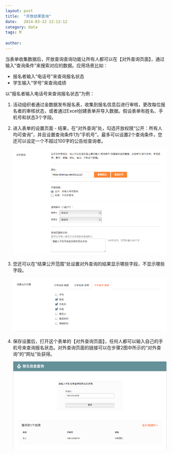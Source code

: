 ```yaml
---
layout: post
title:  "开放结果查询"
date:   2014-03-22 12:12:12
category: data
tags: M

author: 
---
```


当表单收集数据后，开放查询查询功能让所有人都可以在【对外查询页面】，通过输入“查询条件”来搜索对应的数据。应用场景比如：

* 报名者输入“电话号”来查询报名状态
* 学生输入“学号”来查询成绩

以“报名者输入电话号来查询报名状态”为例：

1. 活动组织者通过金数据发布报名表，收集到报名信息后进行审核，更改每位报名者的审核状态，或者通过Excel创建表单并导入数据。假设表单有姓名、手机号和状态3个字段。

2. 进入表单的设置页面 - 结果，在“对外查询”处，勾选开放权限“公开：所有人均可查询”，并且设置查询条件1为“手机号”。最多可以设置2个查询条件，您还可以设定一个不超过100字的公告给查询者。
	
	![对外查询设置](/images/share-search-1.png)

3. 您还可以在“结果公开范围”处设置对外查询的结果显示哪些字段，不显示哪些字段。

	![对外查询公开字段](/images/share-search-2.png)

4. 保存设置后，打开这个表单的【对外查询页面】，任何人都可以输入自己的手机号来查询报名状态。对外查询页面的链接可以在步骤2图中所示的“对外查询”的“网址”处获得。

	![对外查询页面](/images/share-search-3.png)